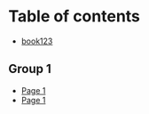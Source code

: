 # Table of contents

* [book123](README.md)

## Group 1

* [Page 1](group-1/page-1.md)
* [Page 1](group-1/page-1-1.md)
